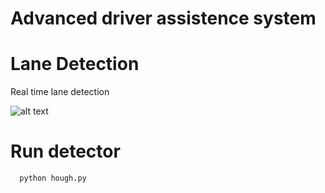 # Advanced driver assistence system

# Lane Detection
   Real time lane detection
 
![alt text](https://github.com/ezzeldeen/ADAS/blob/laneDetection/images/3.png)

# Run detector
      python hough.py
